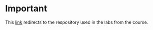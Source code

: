 # Important

This [link](https://github.com/rininobaron/lab-agile-planning) redirects to the respository used in the labs from the course.